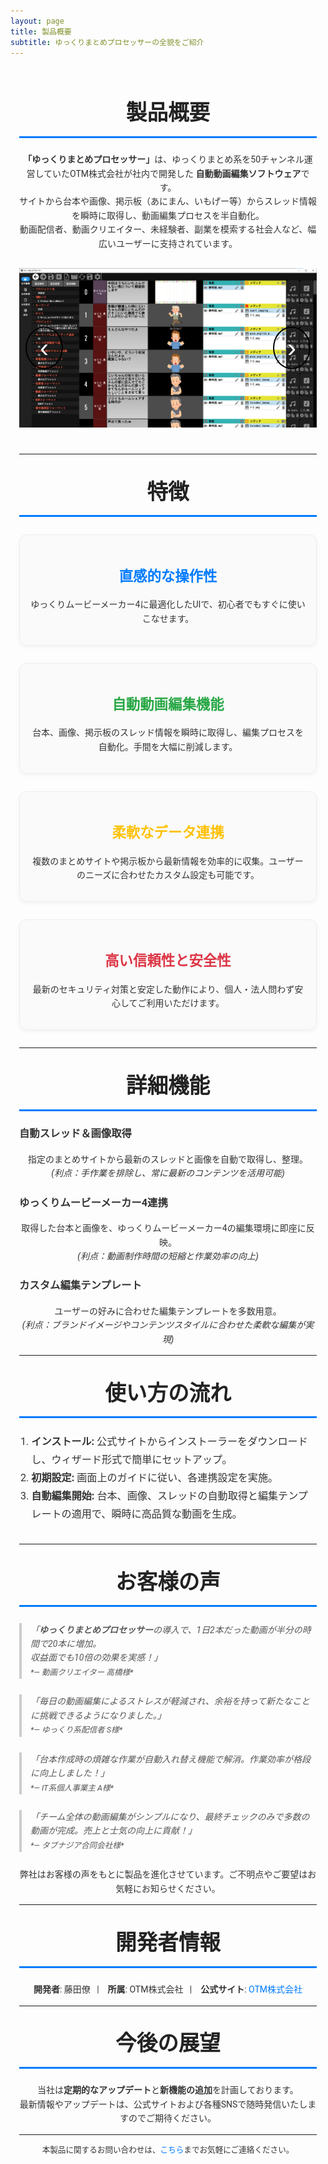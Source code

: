 ```yaml
---
layout: page
title: 製品概要
subtitle: ゆっくりまとめプロセッサーの全貌をご紹介
---
```


<style>
  /* Google Fonts の読み込み */
  @import url('https://fonts.googleapis.com/css2?family=Roboto:wght@400;500;700&display=swap');

  /* 全体の基本設定 */
  .page-content {
    font-family: 'Roboto', sans-serif;
    line-height: 1.6;
    color: #333;
    max-width: 900px;
    margin: 0 auto;
    padding: 1em;
  }
  /* セクション見出し */
  .section-title {
    text-align: center;
    font-size: 2.4em;
    margin-top: 1em;
    margin-bottom: 0.7em;
    color: #222;
    border-bottom: 3px solid #007BFF;
    padding-bottom: 0.3em;
  }
  /* カルーセル全体 */
  .carousel {
    position: relative;
    width: 100%;
    overflow: hidden;
    margin: 2em 0;
  }
  .carousel-track {
    display: flex;
    transition: transform 0.5s ease-in-out;
  }
  .carousel-slide {
    min-width: 100%;
    box-sizing: border-box;
  }
  .carousel-slide img {
    width: 100%;
    display: block;
    cursor: pointer;
    transition: transform 0.3s ease, box-shadow 0.3s ease;
  }
  .carousel-slide img:hover {
    transform: scale(1.05);
    box-shadow: 0 4px 12px rgba(0,0,0,0.15);
  }
  /* ナビゲーション矢印 */
  .carousel-button {
    position: absolute;
    top: 50%;
    transform: translateY(-50%);
    background: none; /* 背景なし */
    border: 2px solid black; /* 黒い枠線 */
    color: white; /* 白文字 */
    font-size: 3em; /* 少し大きく */
    padding: 0.2em 0.5em;
    cursor: pointer;
    border-radius: 50%;
    z-index: 10;
  }
  .carousel-button--left {
    left: 10px;
  }
  .carousel-button--right {
    right: 10px;
  }
  /* インジケーターをカルーセル直下に配置 */
  .carousel-indicators {
    display: flex;
    justify-content: center;
    margin-top: 10px;
  }
  .carousel-indicator {
    width: 12px;
    height: 12px;
    background: rgba(0,0,0,0.3);
    border-radius: 50%;
    margin: 0 5px;
    cursor: pointer;
    transition: background 0.3s ease;
  }
  .carousel-indicator.active {
    background: #007BFF;
  }
  /* モーダル（全画面拡大表示） */
  .modal {
    display: none;
    position: fixed;
    z-index: 1000;
    left: 0;
    top: 0;
    width: 100vw;
    height: 100vh;
    background-color: rgba(0,0,0,0.9);
    justify-content: center;
    align-items: center;
    flex-direction: column;
  }
  .modal img {
    max-width: 60%; /* 60% 幅 */
    max-height: 80%;
    border-radius: 8px;
  }
  .modal .modal-info {
    color: #fff;
    margin-top: 1em;
    font-size: 1.2em;
  }
  .modal .close-modal {
    position: absolute;
    top: 20px;
    right: 30px;
    font-size: 2.5em;
    color: #fff;
    cursor: pointer;
  }
  /* 既存の特徴カード等（そのまま） */
  .feature-item {
    text-align: center;
    padding: 1.2em;
    margin: 2em auto;
    border: 1px solid #eee;
    border-radius: 12px;
    background-color: #fafafa;
    max-width: 700px;
    box-shadow: 0 2px 6px rgba(0,0,0,0.05);
    transition: transform 0.3s ease, box-shadow 0.3s ease;
  }
  .feature-item:hover {
    transform: translateY(-5px);
    box-shadow: 0 4px 12px rgba(0,0,0,0.15);
  }
  .feature-item h3 {
    margin-bottom: 0.7em;
    font-size: 1.6em;
  }
  .usage-list {
    max-width: 800px;
    margin: 0 auto 2em;
    font-size: 1.15em;
    line-height: 1.8;
    list-style-type: decimal;
    padding-left: 1.2em;
  }
  blockquote {
    border-left: 4px solid #ccc;
    margin: 1.8em 0;
    padding-left: 1em;
    font-style: italic;
    color: #555;
  }
  a {
    color: #007BFF;
    text-decoration: none;
    transition: color 0.3s ease;
  }
  a:hover {
    color: #0056b3;
    text-decoration: underline;
  }
  @media screen and (max-width: 768px) {
    .section-title { font-size: 2em; }
  }
</style>

<div class="page-content">
  <!-- 製品概要のイントロダクション -->
  <h2 class="section-title">製品概要</h2>
  <p style="text-align: center;">
    <strong>「ゆっくりまとめプロセッサー」</strong>は、ゆっくりまとめ系を50チャンネル運営していたOTM株式会社が社内で開発した
    <strong>自動動画編集ソフトウェア</strong>です。<br>
    サイトから台本や画像、掲示板（あにまん、いもげー等）からスレッド情報を瞬時に取得し、動画編集プロセスを半自動化。<br>
    動画配信者、動画クリエイター、未経験者、副業を模索する社会人など、幅広いユーザーに支持されています。
  </p>

  <!-- カルーセル -->
  <div class="carousel">
    <div class="carousel-track">
      <div class="carousel-slide">
        <img src="/assets/img/製品イメージ1.png" alt="製品イメージ1" title="クリックで拡大表示">
      </div>
      <div class="carousel-slide">
        <img src="/assets/img/製品イメージ2.png" alt="製品イメージ2" title="クリックで拡大表示">
      </div>
      <div class="carousel-slide">
        <img src="/assets/img/製品イメージ3.png" alt="製品イメージ3" title="クリックで拡大表示">
      </div>
    </div>
    <!-- 矢印ボタン -->
    <button class="carousel-button carousel-button--left">‹</button>
    <button class="carousel-button carousel-button--right">›</button>
  </div>
  <!-- インジケーター：カルーセルの直下に配置 -->
  <div class="carousel-indicators"></div>

  <hr>

  <!-- 以下は既存コンテンツ -->
  <!-- 製品の特徴 -->
  <h2 class="section-title">特徴</h2>
  <div class="feature-item">
    <h3 style="color:#007BFF;">直感的な操作性</h3>
    <p>ゆっくりムービーメーカー4に最適化したUIで、初心者でもすぐに使いこなせます。</p>
  </div>
  <div class="feature-item">
    <h3 style="color:#28A745;">自動動画編集機能</h3>
    <p>台本、画像、掲示板のスレッド情報を瞬時に取得し、編集プロセスを自動化。手間を大幅に削減します。</p>
  </div>
  <div class="feature-item">
    <h3 style="color:#FFC107;">柔軟なデータ連携</h3>
    <p>複数のまとめサイトや掲示板から最新情報を効率的に収集。ユーザーのニーズに合わせたカスタム設定も可能です。</p>
  </div>
  <div class="feature-item">
    <h3 style="color:#DC3545;">高い信頼性と安全性</h3>
    <p>最新のセキュリティ対策と安定した動作により、個人・法人問わず安心してご利用いただけます。</p>
  </div>

  <hr>

  <!-- 詳細な機能説明 -->
  <h2 class="section-title">詳細機能</h2>
  <h3 class="subsection-title">自動スレッド＆画像取得</h3>
  <p style="text-align: center;">
    指定のまとめサイトから最新のスレッドと画像を自動で取得し、整理。<br>
    <em>(利点：手作業を排除し、常に最新のコンテンツを活用可能)</em>
  </p>
  <h3 class="subsection-title">ゆっくりムービーメーカー4連携</h3>
  <p style="text-align: center;">
    取得した台本と画像を、ゆっくりムービーメーカー4の編集環境に即座に反映。<br>
    <em>(利点：動画制作時間の短縮と作業効率の向上)</em>
  </p>
  <h3 class="subsection-title">カスタム編集テンプレート</h3>
  <p style="text-align: center;">
    ユーザーの好みに合わせた編集テンプレートを多数用意。<br>
    <em>(利点：ブランドイメージやコンテンツスタイルに合わせた柔軟な編集が実現)</em>
  </p>

  <hr>

  <!-- 使い方の流れ -->
  <h2 class="section-title">使い方の流れ</h2>
  <ol class="usage-list">
    <li><strong>インストール:</strong> 公式サイトからインストーラーをダウンロードし、ウィザード形式で簡単にセットアップ。</li>
    <li><strong>初期設定:</strong> 画面上のガイドに従い、各連携設定を実施。</li>
    <li><strong>自動編集開始:</strong> 台本、画像、スレッドの自動取得と編集テンプレートの適用で、瞬時に高品質な動画を生成。</li>
  </ol>

  <hr>

  <!-- お客様の声 -->
  <h2 class="section-title">お客様の声</h2>
  <blockquote>
    「<strong>ゆっくりまとめプロセッサー</strong>の導入で、1日2本だった動画が半分の時間で20本に増加。<br>
    収益面でも10倍の効果を実感！」<br>
    <span style="font-size:0.9em;">*— 動画クリエイター 高橋様*</span>
  </blockquote>
  <blockquote>
    「毎日の動画編集によるストレスが軽減され、余裕を持って新たなことに挑戦できるようになりました。」<br>
    <span style="font-size:0.9em;">*— ゆっくり系配信者 S様*</span>
  </blockquote>
  <blockquote>
    「台本作成時の煩雑な作業が自動入れ替え機能で解消。作業効率が格段に向上しました！」<br>
    <span style="font-size:0.9em;">*— IT系個人事業主 A様*</span>
  </blockquote>
  <blockquote>
    「チーム全体の動画編集がシンプルになり、最終チェックのみで多数の動画が完成。売上と士気の向上に貢献！」<br>
    <span style="font-size:0.9em;">*— タブナジア合同会社様*</span>
  </blockquote>
  <p style="text-align: center;">
    弊社はお客様の声をもとに製品を進化させています。ご不明点やご要望はお気軽にお知らせください。
  </p>

  <hr>

  <!-- 開発者・企業情報 -->
  <h2 class="section-title">開発者情報</h2>
  <p style="text-align: center;">
    <strong>開発者</strong>: 藤田僚&nbsp;&nbsp;&nbsp;|&nbsp;&nbsp;&nbsp;
    <strong>所属</strong>: OTM株式会社&nbsp;&nbsp;&nbsp;|&nbsp;&nbsp;&nbsp;
    <strong>公式サイト</strong>: <a href="https://your-company-website.example" target="_blank">OTM株式会社</a>
  </p>

  <hr>

  <!-- 今後の展望 -->
  <h2 class="section-title">今後の展望</h2>
  <p style="text-align: center;">
    当社は<strong>定期的なアップデート</strong>と<strong>新機能の追加</strong>を計画しております。<br>
    最新情報やアップデートは、公式サイトおよび各種SNSで随時発信いたしますのでご期待ください。
  </p>

  <hr>

  <!-- フッター用情報 -->
  <p style="text-align: center; font-size: 0.9em;">
    本製品に関するお問い合わせは、<a href="mailto:fujita.otm@gmail.com">こちら</a>までお気軽にご連絡ください。
  </p>
</div>

<!-- モーダル（全画面拡大表示用） -->
<div id="modal" class="modal">
  <span class="close-modal">&times;</span>
  <img id="modal-image" src="" alt="">
  <div class="modal-info" id="modal-info"></div>
</div>

<script>
  // Carousel JS
  const track = document.querySelector('.carousel-track');
  const slides = Array.from(track.children);
  const nextButton = document.querySelector('.carousel-button--right');
  const prevButton = document.querySelector('.carousel-button--left');
  const indicatorsContainer = document.querySelector('.carousel-indicators');

  let currentSlideIndex = 0;
  const slideCount = slides.length;

  // 配置
  slides.forEach((slide, index) => {
    slide.style.left = index * 100 + '%';
  });

  // インジケーター作成
  const createIndicators = () => {
    const indicatorsContainer = document.querySelector('.carousel-indicators');
    indicatorsContainer.innerHTML = '';
    for (let i = 0; i < slideCount; i++) {
      const dot = document.createElement('div');
      dot.classList.add('carousel-indicator');
      if (i === 0) dot.classList.add('active');
      dot.dataset.slide = i;
      indicatorsContainer.appendChild(dot);
    }
  };
  createIndicators();

  const updateIndicators = (index) => {
    const dots = document.querySelectorAll('.carousel-indicator');
    dots.forEach(dot => dot.classList.remove('active'));
    dots[index].classList.add('active');
  };

  const moveToSlide = (index) => {
    track.style.transform = 'translateX(-' + index * 100 + '%)';
    currentSlideIndex = index;
    updateIndicators(index);
  };

  // 左右ボタンは非表示（今回は背景矢印なしのため、無効化）
  // 自動再生
  setInterval(() => {
    const nextIndex = (currentSlideIndex + 1) % slideCount;
    moveToSlide(nextIndex);
  }, 5000);

  // インジケータークリックイベント
  document.querySelectorAll('.carousel-indicator').forEach(dot => {
    dot.addEventListener('click', (e) => {
      const index = parseInt(e.target.dataset.slide);
      moveToSlide(index);
    });
  });

  // 画像クリックで全画面モーダル表示
  const modal = document.getElementById('modal');
  const modalImage = document.getElementById('modal-image');
  const modalInfo = document.getElementById('modal-info');
  const closeModal = document.querySelector('.close-modal');

  slides.forEach((slide, index) => {
    const img = slide.querySelector('img');
    img.addEventListener('click', () => {
      modal.style.display = 'flex';
      modalImage.src = img.src;
      modalInfo.textContent = '画像 ' + (index + 1) + ' / ' + slideCount + '（クリックで拡大表示）';
    });
    // ツールチップを設定
    img.title = "クリックで拡大表示";
  });

  closeModal.addEventListener('click', () => {
    modal.style.display = 'none';
  });
  window.addEventListener('click', (e) => {
    if (e.target === modal) {
      modal.style.display = 'none';
    }
  });
</script>
